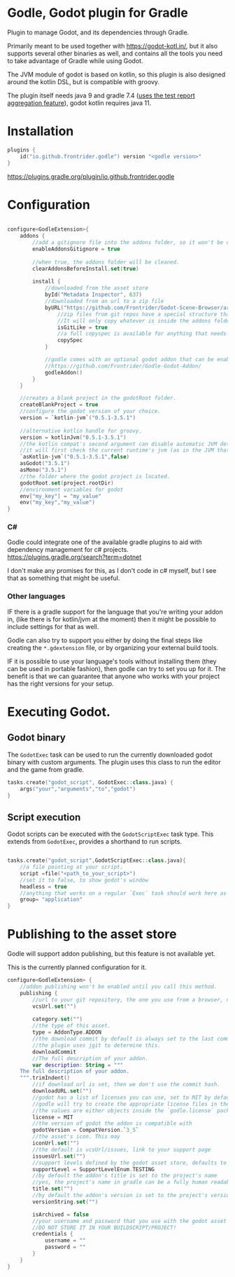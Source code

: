 # Godle, Godot plugin for Gradle

Plugin to manage Godot, and its dependencies through Gradle.

Primarily meant to be used together with https://godot-kotl.in/, but it also supports several other binaries as well, and contains all the tools you need to take advantage of Gradle while using Godot.

The JVM module of godot is based on kotlin, so this plugin is also designed around the kotlin DSL, but is compatible with groovy.

The plugin itself needs java 9 and gradle 7.4 ([uses the test report aggregation feature](https://docs.gradle.org/7.4/userguide/test_report_aggregation_plugin.html)), godot kotlin requires java 11.

# Installation

```kotlin
plugins {
    id("io.github.frontrider.godle") version "<godle version>"
}
```
https://plugins.gradle.org/plugin/io.github.frontrider.godle


# Configuration

```kotlin

configure<GodleExtension>{
    addons {
        //add a gitignore file into the addons folder, so it won't be committed into the repository.
        enableAddonsGitignore = true
        
        //when true, the addons folder will be cleaned.
        clearAddonsBeforeInstall.set(true)
        
        install {
            //downloaded from the asset store
            byId("Metadata Inspector", 637)
            //downloaded from an url to a zip file
            byURL("https://github.com/Frontrider/Godot-Scene-Browser/archive/refs/heads/master.zip") {
                //zip files from git repos have a special structure that is handled by the plugin.
                //It will only copy whatever is inside the addons folder of the repository.
                isGitLike = true
                //a full copyspec is available for anything that needs more than that.
                copySpec
            }

            //godle comes with an optional godot addon that can be enabled. 
            //https://github.com/Frontrider/Godle-Godot-Addon/
            godleAddon()
        }
    }

    //creates a blank project in the godotRoot folder.
    createBlankProject = true
    //configure the godot version of your choice.
    version = `kotlin-jvm`("0.5.1-3.5.1")
    
    //alternative kotlin handle for groovy.
    version = kotlinJvm("0.5.1-3.5.1")
    //the kotlin compat's second argument can disable automatic JVM detection.
    //it will first check the current runtime's jvm (as in the JVM that runs gradle right now), then the environment.
    `asKotlin-jvm`("0.5.1-3.5.1",false) 
    asGodot("3.5.1") 
    asMono("3.5.1") 
    //the folder where the godot project is located.
    godotRoot.set(project.rootDir)
    //environment variables for godot
    env["my_key"] = "my_value"
    env("my_key","my_value")
}

```

### C#
Godle could integrate one of the available gradle plugins to aid with dependency management for c# projects. 
https://plugins.gradle.org/search?term=dotnet

I don't make any promises for this, as I don't code in c# myself, but I see that as something that might be useful.

### Other languages
IF there is a gradle support for the language that you're writing your addon in, (like there is for kotlin/jvm at the moment) then it might be possible to include settings for that as well.

Godle can also try to support you either by doing the final steps like creating the `*.gdextension` file, or by organizing your external build tools.

IF it is possible to use your language's tools without installing them (they can be used in portable fashion), then godle can try to set you up for it. The benefit is that we can guarantee that anyone who works with your project has the right versions for your setup.

# Executing Godot.


## Godot binary

The `GodotExec` task can be used to run the currently downloaded godot binary with custom arguments. The plugin uses this class to run the editor and the game from gradle. 

```kotlin
tasks.create("godot_script", GodotExec::class.java) {
    args("your","arguments","to","godot")
}
```



## Script execution

Godot scripts can be executed with the `GodotScriptExec` task type.
This extends from `GodotExec`, provides a shorthand to run scripts.

```kotlin

tasks.create("godot_script",GodotScriptExec::class.java){
    //a file pointing at your script.
    script =file("<path_to_your_script>")
    //set it to false, to show godot's window
    headless = true
    //anything that works on a regular `Exec` task should work here as well. 
    group= "application"
}

```

# Publishing to the asset store

Godle will support addon publishing, but this feature is not available yet.

This is the currently planned configuration for it.
```kotlin
configure<GodleExtension> {
    //addon publishing won't be enabled until you call this method.
    publishing {
        //url to your git repository, the one you use from a browser, not the one ending in .git!
        vcsUrl.set("")
        
        category.set("")
        //the type of this asset.
        type = AddonType.ADDON
        //the download commit by default is always set to the last commit of the current git repository.
        //the plugin uses jgit to determine this.
        downloadCommit
        //The full description of your addon.
        var description: String = """
    The full description of your addon.
    """.trimIndent()
        //if download url is set, then we don't use the commit hash.
        downloadURL.set("")
        //godot has a list of licenses you can use, set to MIT by default!
        //godle will try to create the appropriate license files in the addons folder and the root folder.
        //the values are either objects inside the `godle.license` package, or `godle.license.License` instances.
        license = MIT
        //the version of godot the addon is compatible with
        godotVersion = CompatVersion.`3_5`
        //the asset's icon. This may 
        iconUrl.set("")
        //the default is vcsUrl/issues, link to your support page
        issuesUrl.set("")
        //support levels defined by the godot asset store, defaults to testing.
        supportLevel = SupportLevelEnum.TESTING
        //by default the addon's title is set to the project's name
        //yes, the project's name in gradle can be a fully human readable name, the example is in this project.
        title.set("")
        //by default the addon's version is set to the project's version
        versionString.set("")

        isArchived = false
        //your username and password that you use with the godot asset library
        //DO NOT STORE IT IN YOUR BUILDSCRIPT/PROJECT!
        credentials {
            username = ""
            password = ""
        }
    }
}

```